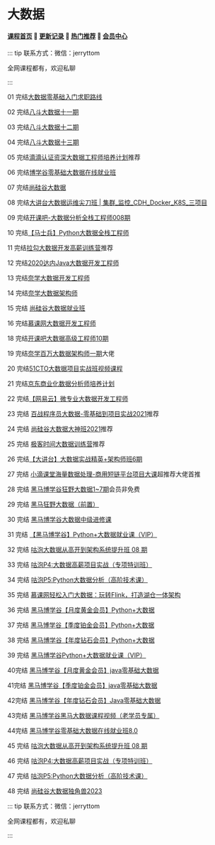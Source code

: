 # 大数据

#### [**课程首页**](../../README.md) 💖 [**更新记录**](./gxjl-2024.md) 💖 [**热门推荐**](./rmtj.md) 💖 [**会员中心**](./vip.md)

::: tip
联系方式：微信：jerryttom

全网课程都有，欢迎私聊

 

:::

01 完结[大数据零基础入门求职路线](https://coding.imooc.com/learningpath/route?pathId=13)

02 完结[八斗大数据十一期](http://www.badouxueyuan.com/)

03 完结[八斗大数据十二期](http://www.badouxueyuan.com/)

04 完结[八斗大数据十三期](http://www.badouxueyuan.com/)

05 完结[滴滴认证资深大数据工程师培养计划](http://www.keedu.cn/course/view?id=68872)推荐

06 完结[博学谷零基础大数据在线就业班](https://www.boxuegu.com/class/detail-1258.html)

07 完结[尚硅谷大数据](http://www.atguigu.com/bigdata/)

08 完结[大讲台大数据运维尖刀班 | 集群_监控_CDH_Docker_K8S_三项目](https://ke.qq.com/course/447336)

09 完结[开课吧-大数据分析全栈工程师008期](https://mkt.kaikeba.com/vipcourse/bigdata)

10 完结[【马士兵】Python大数据全栈工程师](https://ke.qq.com/course/398321)

11 完结[拉勾大数据开发高薪训练营](https://kaiwu.lagou.com/data_enhancement.html)推荐

12 完结[2020达内Java大数据开发工程师](http://www.tedu.cn/courses/975.html)

13 完结[奈学大数据开发工程师](https://www.naixuejiaoyu.com/ndp.html)

14 完结[奈学大数据架构师](https://www.naixuejiaoyu.com/nde.html)

15 完结 [尚硅谷大数据就业班](http://www.atguigu.com/bigdata/)

16 完结[慕课网大数据开发工程师](https://class.imooc.com/sale/bigdata)

18 完结[开课吧大数据高级工程师10期](https://mkt.kaikeba.com/vipcourse/bde)

19 完结[奈学百万大数据架构师一期](https://e.naixuejiaoyu.com/detail/term_5fc8df1fb45c3_SngrK1/25)大佬

20 完结[51CTO大数据项目实战班视频课程](https://edu.51cto.com/course/15664.html)

21 完结[京东商业化数据分析师培养计划](https://mp.weixin.qq.com/s/4N_iefQqsU_FbaZaRDAHxA)

22 完结[【网易云】微专业大数据开发工程师](https://mooc.study.163.com/smartSpec/detail/1202857601.htm)

23 完结 [百战程序员大数据-零基础到项目实战2021](http://www.itbaizhan.cn/course/data)推荐

24 完结 [尚硅谷大数据大神班2021](http://www.atguigu.com/bigdata/)推荐

25 完结 [极客时间大数据训练营](https://u.geekbang.org/subject/bigdata)推荐

26 完结[【大讲台】大数据实战精英+架构师班6期](http://www.dajiangtai.com/course/112.do)

27 完结 [小滴课堂海量数据处理-商用短链平台项目大课](https://xdclass.net/#/coursedetail?video_id=71)超推荐大佬首推

28 完结 [黑马博学谷狂野大数据1~7期](https://www.boxuegu.com/subject/data-03.html)会员非免费

29 完结 [黑马狂野大数据（前置）](https://www.boxuegu.com/course/detail-3269.html)

30 完结 [黑马博学谷大数据中级进修课](https://www.boxuegu.com/promote/detail-1490.html)

31 完结 [【黑马博学谷】Python+大数据就业课（VIP）](https://www.boxuegu.com/class/detail-4300.html)

32 完结 [咕泡大数据从高开到架构系统提升班 08 期](https://ke.gupaoedu.cn/course/vip/293)

33 完结 [咕泡P4:大数据高薪项目实战（专项特训班）](https://ke.gupaoedu.cn/course/vip/1004)

34 完结 [咕泡P5:Python大数据分析（高阶技术课）](https://ke.gupaoedu.cn/course/vip/1298)

35 完结 [慕课网轻松入门大数据：玩转Flink，打造湖仓一体架构](https://coding.imooc.com/class/597.html)

36 完结 [黑马博学谷【月度黄金会员】Python+大数据](https://www.boxuegu.com/class/outline-4656.html)

37 完结 [黑马博学谷【季度铂金会员】Python+大数据](https://www.boxuegu.com/class/outline-4655.html)

38 完结 [黑马博学谷【年度钻石会员】Python+大数据](https://www.boxuegu.com/class/outline-4654.html)

39 完结 [黑马博学谷Python+大数据就业课（VIP）](https://www.boxuegu.com/class/outline-4300.html)

40完结 [黑马博学谷【月度黄金会员】java零基础大数据](https://www.boxuegu.com/class/outline-4255.html)

41完结 [黑马博学谷【季度铂金会员】java零基础大数据](https://www.boxuegu.com/class/outline-4254.html)

42完结 [黑马博学谷【年度钻石会员】Java零基础大数据](https://www.boxuegu.com/class/outline-4253.html)

43完结 [黑马博学谷黑马大数据课程视频（老学员专属）](https://www.boxuegu.com/course/detail-3999.html)

44完结 [黑马博学谷零基础大数据在线就业班8.0](https://www.boxuegu.com/class/outline-3914.html)

45 完结 [咕泡大数据从高开到架构系统提升班 08 期](https://ke.gupaoedu.cn/course/vip/293)

46 完结 [咕泡P4:大数据高薪项目实战（专项特训班）](https://ke.gupaoedu.cn/course/vip/1004)

47 完结 [咕泡P5:Python大数据分析（高阶技术课）](https://ke.gupaoedu.cn/course/vip/1298)

48 完结 [尚硅谷大数据独角兽2023](http://www.atguigu.com/bigdata)

::: tip
联系方式：微信：jerryttom

全网课程都有，欢迎私聊

 

:::